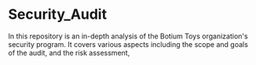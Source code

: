 # Security_Audit
In this repository is an in-depth analysis of the Botium Toys organization's security program.  It covers various aspects including the scope and goals of the audit, and the risk assessment, 
